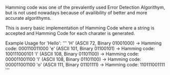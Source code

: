 Hamming code was one of the prevalently used Error Detection Algorithym, but is not used nowadays because of availibility of better and more accurate algorithyms.

This is avery basic implementation of Hamming Code where a string is accepted and Hamming Code for each charater is generated.

Example Usage for 'Hello':
'''
'H' (ASCII 72, Binary 01001000) -> Hamming code: 000110011000
'e' (ASCII 101, Binary 01100101) -> Hamming code: 100111000101
'l' (ASCII 108, Binary 01101100) -> Hamming code: 000011001100
'l' (ASCII 108, Binary 01101100) -> Hamming code: 000011001100
'o' (ASCII 111, Binary 01101111) -> Hamming code: 110111001111
'''
